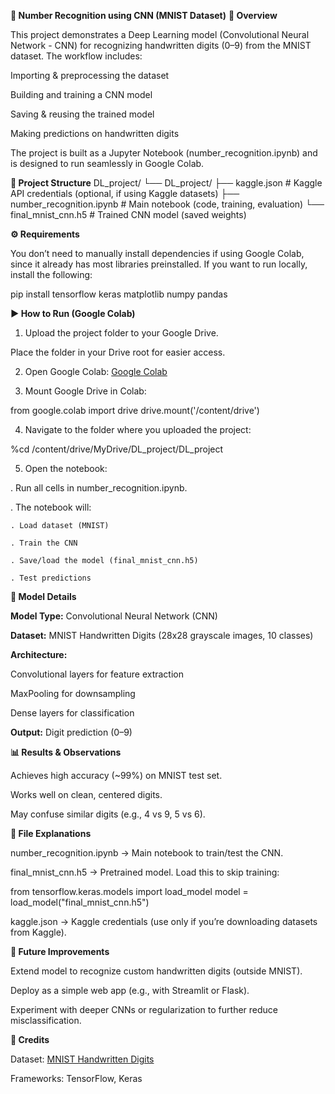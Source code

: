 **📘 Number Recognition using CNN (MNIST Dataset)**
**📖 Overview**

This project demonstrates a Deep Learning model (Convolutional Neural Network - CNN) for recognizing handwritten digits (0–9) from the MNIST dataset.
The workflow includes:

Importing & preprocessing the dataset

Building and training a CNN model

Saving & reusing the trained model

Making predictions on handwritten digits

The project is built as a Jupyter Notebook (number_recognition.ipynb) and is designed to run seamlessly in Google Colab.

**📂 Project Structure**
DL_project/
  └── DL_project/
        ├── kaggle.json              # Kaggle API credentials (optional, if using Kaggle datasets)
        ├── number_recognition.ipynb # Main notebook (code, training, evaluation)
        └── final_mnist_cnn.h5       # Trained CNN model (saved weights)

**⚙️ Requirements**

You don’t need to manually install dependencies if using Google Colab, since it already has most libraries preinstalled.
If you want to run locally, install the following:

pip install tensorflow keras matplotlib numpy pandas

**▶️ How to Run (Google Colab)**

1. Upload the project folder to your Google Drive.

  Place the folder in your Drive root for easier access.

2. Open Google Colab:
  [Google Colab](https://colab.research.google.com/)

3. Mount Google Drive in Colab:

  from google.colab import drive
  drive.mount('/content/drive')


4. Navigate to the folder where you uploaded the project:

  %cd /content/drive/MyDrive/DL_project/DL_project


5. Open the notebook:

  . Run all cells in number_recognition.ipynb.
  
  . The notebook will:
  
    . Load dataset (MNIST)
  
    . Train the CNN
  
    . Save/load the model (final_mnist_cnn.h5)
  
    . Test predictions

**🧠 Model Details**

**Model Type:** Convolutional Neural Network (CNN)

**Dataset:** MNIST Handwritten Digits (28x28 grayscale images, 10 classes)

**Architecture:**

  Convolutional layers for feature extraction
  
  MaxPooling for downsampling
  
  Dense layers for classification

**Output:** Digit prediction (0–9)

**📊 Results & Observations**

Achieves high accuracy (~99%) on MNIST test set.

Works well on clean, centered digits.

May confuse similar digits (e.g., 4 vs 9, 5 vs 6).

**📑 File Explanations**

number_recognition.ipynb → Main notebook to train/test the CNN.

final_mnist_cnn.h5 → Pretrained model. Load this to skip training:

from tensorflow.keras.models import load_model
model = load_model("final_mnist_cnn.h5")


kaggle.json → Kaggle credentials (use only if you’re downloading datasets from Kaggle).

**🚀 Future Improvements**

Extend model to recognize custom handwritten digits (outside MNIST).

Deploy as a simple web app (e.g., with Streamlit or Flask).

Experiment with deeper CNNs or regularization to further reduce misclassification.

**🙌 Credits**

Dataset: [MNIST Handwritten Digits](http://yann.lecun.com/exdb/mnist/)

Frameworks: TensorFlow, Keras
